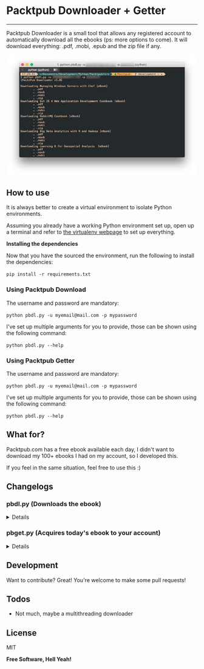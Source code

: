 # Packtpub Downloader + Getter
----

Packtpub Downloader is a small tool that allows any registered account to automatically download all the ebooks (ps: more options to come).
It will download everything: .pdf, .mobi, .epub and the zip file if any.

![Packpub Downloader screenshot](screenshot.png?raw=true "Screenshot")

## How to use

It is always better to create a virtual environment to isolate Python environments. 

Assuming you already have a working Python environment set up, open up a terminal and refer to [the virtualenv webpage][virtualenv rtd] to set up everything.

**Installing the dependencies**

Now that you have the sourced the environment, run the following to install the dependencies:

`pip install -r requirements.txt`

### Using Packtpub Download

The username and password are mandatory:

`python pbdl.py -u myemail@mail.com -p mypassword`

I've set up multiple arguments for you to provide, those can be shown using the following command:

`python pbdl.py --help`

### Using Packtpub Getter

The username and password are mandatory:

`python pbdl.py -u myemail@mail.com -p mypassword`

I've set up multiple arguments for you to provide, those can be shown using the following command:

`python pbdl.py --help`


## What for?

Packtpub.com has a free ebook available each day, I didn't want to download my 100+ ebooks I had on my account, so I developed this.

If you feel in the same situation, feel free to use this :)

## Changelogs

### pbdl.py (Downloads the ebook)
<details>

**v0.5** (March 22, 2017)

* **[FEATURE]** Adds a check if the file has been already downloaded before (so it won't download it again)
* **[FIXED]** Identation (2 spaces)

**v0.3** (October 06, 2016)

* **[FIXED]** Hotfix on UTF-8 encoding

**v0.2** (October 06, 2016)

* **[FIXED]** Some URL weren't downloading
* **[IMPROVED]** CLI is now almost beautiful
* **[IMPROVED]** Speed

**v0.1** (October 06, 2016)

* First version, some things are working.
</details>

### pbget.py (Acquires today's ebook to your account)
<details>

**v0.1** (April 25, 2017)

* First version, some things are working. --sms for smaller output (only `stdout` the ebook name or error if any).
</details>

## Development

Want to contribute? Great! You're welcome to make some pull requests!

## Todos

 - Not much, maybe a multithreading downloader

License
----
MIT


**Free Software, Hell Yeah!**

[virtualenv rtd]: <https://virtualenv.pypa.io/en/stable/>